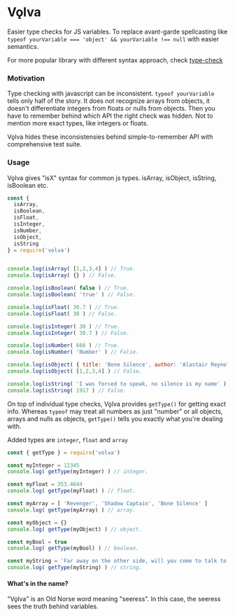 # Vǫlva

Easier type checks for JS variables. To replace avant-garde spellcasting like `typeof yourVariable === 'object' && yourVariable !== null` with easier semantics.


For more popular library with different syntax approach, check [type-check](https://github.com/gkz/type-check)

### Motivation

Type checking with javascript can be inconsistent. `typeof yourVariable` tells only half of the story. It does not recognize arrays from objects, it doesn't differentiate integers from floats or nulls from objects. Then you have to remember behind which API the right check was hidden. Not to mention more exact types, like integers or floats.

Vǫlva hides these inconsistensies behind simple-to-remember API with comprehensive test suite.


### Usage

Vǫlva gives "isX" syntax for common js types. isArray, isObject, isString, isBoolean etc.

```javascript
const {
  isArray,
  isBoolean,
  isFloat,
  isInteger,
  isNumber,
  isObject,
  isString
} = require('volva')


console.log(isArray( [1,2,3,4] ) // True.
console.log(isArray( {} ) // False.

console.log(isBoolean( false ) // True.
console.log(isBoolean( 'true' ) // False.

console.log(isFloat( 30.7 ) // True.
console.log(isFloat( 30 ) // False.

console.log(isInteger( 30 ) // True.
console.log(isInteger( 30.7 ) // False.

console.log(isNumber( 666 ) // True.
console.log(isNumber( 'Number' ) // False.

console.log(isObject( { title: 'Bone Silence', author: 'Alastair Reynolds' } ) // True.
console.log(isObject( [1,2,3,4] ) // False.

console.log(isString( 'I was forced to speak, no silence is my name' ) // True.
console.log(isString( 1917 ) // False.
```


On top of individual type checks, Vǫlva provides `getType()` for getting exact info. Whereas `typeof` may treat all numbers as just "number" or all objects, arrays and nulls as objects, `getType()` tells you exactly what you're dealing with.

Added types are `integer`, `float` and `array`


```javascript
const { getType } = require('volva')

const myInteger = 12345
console.log( getType(myInteger) ) // integer.

const myFloat = 353.4644
console.log( getType(myFloat) ) // float.

const myArray = [ 'Revenger', 'Shadow Captain', 'Bone Silence' ]
console.log( getType(myArray) ) // array.

const myObject = {}
console.log( getType(myObject) ) // object.

const myBool = true
console.log( getType(myBool) ) // boolean.

const myString = 'Far away on the other side, will you come to talk to this night'
console.log( getType(myString) ) // string.
```

#### What's in the name?

"Vǫlva" is an Old Norse word meaning "seeress". In this case, the seeress sees the truth behind variables.
